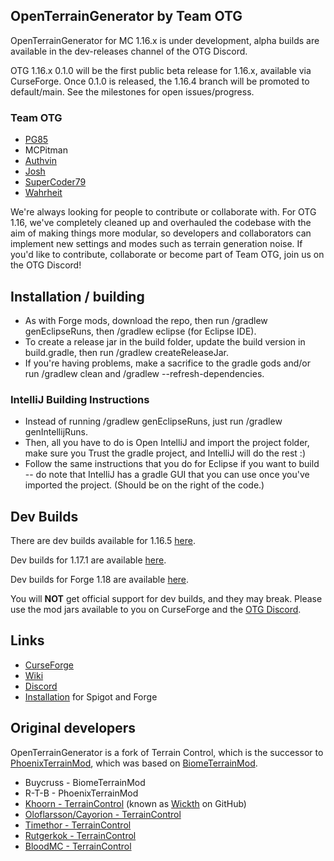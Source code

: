 ##  OpenTerrainGenerator by Team OTG

OpenTerrainGenerator for MC 1.16.x is under development, alpha builds are available in the dev-releases channel of the OTG Discord.

OTG 1.16.x 0.1.0 will be the first public beta release for 1.16.x, available via CurseForge. Once 0.1.0 is released, the 1.16.4 branch will be promoted to default/main. See the milestones for open issues/progress.

### Team OTG
* <a href="https://github.com/PG85">PG85</a>
* MCPitman
* <a href="https://github.com/authvin">Authvin</a>
* <a href="https://github.com/Coll1234567">Josh</a>
* <a href="https://github.com/SuperCoder7979">SuperCoder79</a>
* <a href="https://github.com/SXRWahrheit">Wahrheit</a>

We're always looking for people to contribute or collaborate with. For OTG 1.16, we've completely cleaned up and overhauled the codebase with the aim of making things more modular, so developers and collaborators can implement new settings and modes such as terrain generation noise. If you'd like to contribute, collaborate or become part of Team OTG, join us on the OTG Discord!

## Installation / building

- As with Forge mods, download the repo, then run /gradlew genEclipseRuns, then /gradlew eclipse (for Eclipse IDE).
- To create a release jar in the build folder, update the build version in build.gradle, then run /gradlew createReleaseJar.
- If you're having problems, make a sacrifice to the gradle gods and/or run /gradlew clean and /gradlew --refresh-dependencies.

### IntelliJ Building Instructions

- Instead of running /gradlew genEclipseRuns, just run /gradlew genIntellijRuns.
- Then, all you have to do is Open IntelliJ and import the project folder, make sure you Trust the gradle project, and IntelliJ will do the rest :)
- Follow the same instructions that you do for Eclipse if you want to build -- do note that IntelliJ has a gradle GUI that you can use once you've imported the project. (Should be on the right of the code.)

## Dev Builds
There are dev builds available for 1.16.5 [here](https://github.com/PG85/OpenTerrainGenerator/actions?query=branch%3A1.16.4).

Dev builds for 1.17.1 are available [here](https://github.com/PG85/OpenTerrainGenerator/actions?query=branch%3A1.17.1).

Dev builds for Forge 1.18 are available [here](https://github.com/PG85/OpenTerrainGenerator/actions?query=branch%3A1.18.1).

You will **NOT** get official support for dev builds, and they may break. Please use the mod jars available to you on CurseForge and the [OTG Discord](https://discord.gg/vTqe4zr5Hc).

## Links
* [CurseForge](https://minecraft.curseforge.com/projects/open-terrain-generator)
* [Wiki](http://openterraingen.wikia.com/wiki/Open_Terrain_Generator_Wiki)
* [Discord](https://discord.com/invite/UXzdVTH)
* [Installation](https://openterraingen.fandom.com/wiki/Installing_OTG) for Spigot and Forge

## Original developers

OpenTerrainGenerator is a fork of Terrain Control, which is the successor to <a href="http://www.minecraftforum.net/topic/313991-phoenixterrainmod/">PhoenixTerrainMod</a>, which was based on <a href="http://www.minecraftforum.net/topic/71565-biomemod/">BiomeTerrainMod</a>. 

* Buycruss       - BiomeTerrainMod
* R-T-B          - PhoenixTerrainMod
* <a href="http://dev.bukkit.org/profiles/Khoorn/">Khoorn - TerrainControl</a> (known as <a href="https://github.com/Wickth">Wickth</a> on GitHub)
* <a href="https://github.com/oloflarsson">Oloflarsson/Cayorion - TerrainControl</a>
* <a href="https://github.com/Timethor">Timethor - TerrainControl</a>
* <a href="https://github.com/rutgerkok">Rutgerkok - TerrainControl</a>
* <a href="https://github.com/bloodmc">BloodMC - TerrainControl</a>
